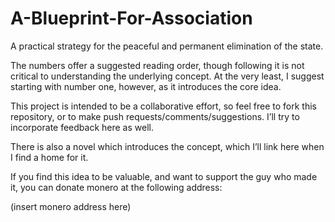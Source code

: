 # A-Blueprint-For-Association
A practical strategy for the peaceful and permanent elimination of the state.

The numbers offer a suggested reading order, though following it is not critical to understanding the underlying concept.  At the very least, I suggest starting with number one, however, as it introduces the core idea.

This project is intended to be a collaborative effort, so feel free to fork this repository, or to make push requests/comments/suggestions.  I’ll try to incorporate feedback here as well.

There is also a novel which introduces the concept, which I’ll link here when I find a home for it.

If you find this idea to be valuable, and want to support the guy who made it, you can donate monero at the following address:

(insert monero address here)
